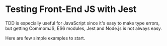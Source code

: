 # Testing Front-End JS with Jest

TDD is especially useful for JavaScript since it's easy to make type errors, but getting CommomJS, ES6 modules, Jest and Node.js is not always easy.

Here are few simple examples to start.
